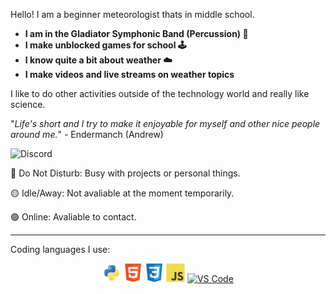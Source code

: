 Hello! I am a beginner meteorologist thats in middle school.

- **I am in the Gladiator Symphonic Band (Percussion) 🥁**
- **I make unblocked games for school 🕹️**
- **I know quite a bit about weather ☁️**
- **I make videos and live streams on weather topics**

I like to do other activities outside of the technology world and really like science.

"*Life's short and I try to make it enjoyable for myself and other nice people around me.*" - Endermanch (Andrew)

![Discord](https://discord-readme-badge.vercel.app/api?id=1359675120502964234)

🔴 Do Not Disturb: Busy with projects or personal things.

🟡 Idle/Away: Not avaliable at the moment temporarily.

🟢 Online: Avaliable to contact.

---
Coding languages I use:

<p align="center">
<img src=https://raw.githubusercontent.com/devicons/devicon/master/icons/python/python-original.svg alt=python width="30" height="30"/>
<img src=https://raw.githubusercontent.com/devicons/devicon/master/icons/html5/html5-original.svg alt=html5 width="30" height="30"/>
<img src=https://raw.githubusercontent.com/devicons/devicon/master/icons/css3/css3-original.svg alt=css3 width="30" height="30"/>
<img src=https://raw.githubusercontent.com/devicons/devicon/master/icons/javascript/javascript-original.svg alt=javascript width="30" height="30"/>
<a target='_blank' rel='noopener noreferrer' href='https://code.visualstudio.com/'><img title="VS Code" width="32px" src="https://cdn.jsdelivr.net/gh/devicons/devicon@latest/icons/vscode/vscode-original.svg"/></a>
</p>
